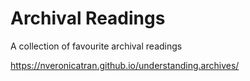 # Archival Readings
A collection of favourite archival readings

https://nveronicatran.github.io/understanding.archives/
